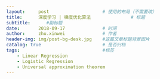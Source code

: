 ```yaml
---
layout:     post   				    # 使用的布局（不需要改）
title:      深度学习 | 梯度优化算法 				# 标题 
subtitle:      #副标题
date:       2018-09-17 				# 时间
author:     zhu.xinwei 		    	# 作者
header-img: img/post-bg-desk.jpg 	#这篇文章标题背景图片
catalog: true 						# 是否归档
tags:								#标签
    - Linear Regression
    - Logistic Regression
    - Universal approximation theorem
---
```



